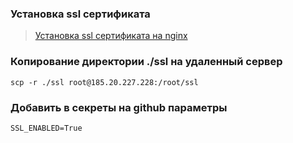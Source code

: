### Установка ssl сертификата
> [Установка ssl сертификата на nginx](https://help.reg.ru/hc/ru/articles/4408046821009-%D0%9A%D0%B0%D0%BA-%D0%BD%D0%B0%D1%81%D1%82%D1%80%D0%BE%D0%B8%D1%82%D1%8C-SSL-%D1%81%D0%B5%D1%80%D1%82%D0%B8%D1%84%D0%B8%D0%BA%D0%B0%D1%82-%D0%BD%D0%B0-Nginx)

### Копирование директории ./ssl на удаленный сервер
```shell
scp -r ./ssl root@185.20.227.228:/root/ssl
```

### Добавить в секреты на github параметры
```shell
SSL_ENABLED=True
```
